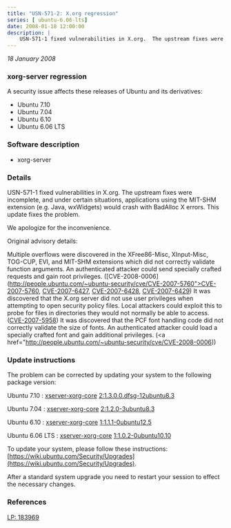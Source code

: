```yaml
---
title: "USN-571-2: X.org regression"
series: [ ubuntu-6.06-lts]
date: 2008-01-18 12:00:00
description: |
    USN-571-1 fixed vulnerabilities in X.org.  The upstream fixes were incomplete, and under certain situations, applications using the MIT-SHM extension (e.g. Java, wxWidgets) would crash with BadAlloc X errors. This update fixes the problem.
--- 
```

 
 

*18 January 2008*

### xorg-server regression

A security issue affects these releases of Ubuntu and its derivatives:

* Ubuntu 7.10
* Ubuntu 7.04
* Ubuntu 6.10
* Ubuntu 6.06 LTS

### Software description

* xorg-server 

### Details

USN-571-1 fixed vulnerabilities in X.org. The upstream fixes were incomplete, and under certain situations, applications using the MIT-SHM extension (e.g. Java, wxWidgets) would crash with BadAlloc X errors. This update fixes the problem.

We apologize for the inconvenience.

Original advisory details:

 Multiple overflows were discovered in the XFree86-Misc, XInput-Misc, TOG-CUP, EVI, and MIT-SHM extensions which did not correctly validate function arguments. An authenticated attacker could send specially crafted requests and gain root privileges. ([CVE-2008-0006](http://people.ubuntu.com/~ubuntu-security/cve/CVE-2007-5760">CVE-2007-5760</a>, <a href="http://people.ubuntu.com/~ubuntu-security/cve/CVE-2007-6427">CVE-2007-6427</a>, <a href="http://people.ubuntu.com/~ubuntu-security/cve/CVE-2007-6428">CVE-2007-6428</a>, <a href="http://people.ubuntu.com/~ubuntu-security/cve/CVE-2007-6429">CVE-2007-6429</a>) It was discovered that the X.org server did not use user privileges when attempting to open security policy files. Local attackers could exploit this to probe for files in directories they would not normally be able to access. (<a href="http://people.ubuntu.com/~ubuntu-security/cve/CVE-2007-5958">CVE-2007-5958</a>) It was discovered that the PCF font handling code did not correctly validate the size of fonts. An authenticated attacker could load a specially crafted font and gain additional privileges. (<a href="http://people.ubuntu.com/~ubuntu-security/cve/CVE-2008-0006)) 

### Update instructions

The problem can be corrected by updating your system to the following package version:

Ubuntu 7.10
 : [xserver-xorg-core](https://launchpad.net/ubuntu/+source/xorg-server) <span> [2:1.3.0.0.dfsg-12ubuntu8.3](https://launchpad.net/ubuntu/+source/xorg-server/2:1.3.0.0.dfsg-12ubuntu8.3) </span> 

Ubuntu 7.04
 : [xserver-xorg-core](https://launchpad.net/ubuntu/+source/xorg-server) <span> [2:1.2.0-3ubuntu8.3](https://launchpad.net/ubuntu/+source/xorg-server/2:1.2.0-3ubuntu8.3) </span> 

Ubuntu 6.10
 : [xserver-xorg-core](https://launchpad.net/ubuntu/+source/xorg-server) <span> [1:1.1.1-0ubuntu12.5](https://launchpad.net/ubuntu/+source/xorg-server/1:1.1.1-0ubuntu12.5) </span> 

Ubuntu 6.06 LTS
 : [xserver-xorg-core](https://launchpad.net/ubuntu/+source/xorg-server) <span> [1:1.0.2-0ubuntu10.10](https://launchpad.net/ubuntu/+source/xorg-server/1:1.0.2-0ubuntu10.10) </span> 

To update your system, please follow these instructions: [https://wiki.ubuntu.com/Security/Upgrades](https://wiki.ubuntu.com/Security/Upgrades).

After a standard system upgrade you need to restart your session to effect the necessary changes. 

### References

 
 [LP: 183969](https://launchpad.net/bugs/183969)
 

